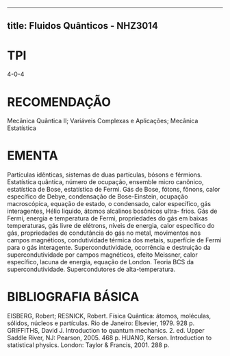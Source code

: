
---
title: Fluidos Quânticos - NHZ3014 
---

# TPI

4-0-4

# RECOMENDAÇÃO

Mecânica Quântica II; Variáveis Complexas e Aplicações; Mecânica Estatística

# EMENTA

Partículas idênticas, sistemas de duas partículas, bósons e férmions. Estatística quântica, número de ocupação, ensemble micro canônico, estatística de Bose, estatística de Fermi. Gás de Bose, fótons, fônons, calor específico de Debye, condensação de Bose-Einstein, ocupação macroscópica, equação de estado, o condensado, calor específico, gás interagentes, Hélio liquido, átomos alcalinos bosônicos ultra- frios. Gás de Fermi, energia e temperatura de Fermi, propriedades do gás em baixas temperaturas, gás livre de elétrons, níveis de energia, calor específico do gás, propriedades de condutância do gás no metal, movimentos nos campos magnéticos, condutividade térmica dos metais, superfície de Fermi para o gás interagente. Supercondutividade, ocorrência e destruição da supercondutividade por campos magnéticos, efeito Meissner, calor específico, lacuna de energia, equação de London. Teoria BCS da supercondutividade. Supercondutores de alta-temperatura.

# BIBLIOGRAFIA BÁSICA

EISBERG, Robert; RESNICK, Robert. Física Quântica: átomos, moléculas, sólidos, núcleos e partículas. Rio de Janeiro: Elsevier, 1979. 928 p.
GRIFFITHS, David J. Introduction to quantum mechanics. 2. ed. Upper Saddle River, NJ: Pearson, 2005. 468 p.
HUANG, Kerson. Introduction to statistical physics. London: Taylor & Francis, 2001. 288 p.
        